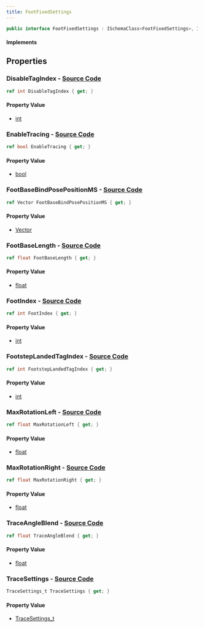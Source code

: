 ```yaml
---
title: FootFixedSettings
---
```


```csharp
public interface FootFixedSettings : ISchemaClass<FootFixedSettings>, ISchemaField, ISchemaClass, INativeHandle
```

#### Implements

## Properties

### **DisableTagIndex** - [Source Code](https://github.com/swiftly-solution/swiftlys2/blob/main/managed/src/SwiftlyS2.Generated/Schemas/Interfaces/FootFixedSettings.cs#L32)

```csharp
ref int DisableTagIndex { get; }
```

#### Property Value

- [int](https://learn.microsoft.com/dotnet/api/system.int32)

### **EnableTracing** - [Source Code](https://github.com/swiftly-solution/swiftlys2/blob/main/managed/src/SwiftlyS2.Generated/Schemas/Interfaces/FootFixedSettings.cs#L28)

```csharp
ref bool EnableTracing { get; }
```

#### Property Value

- [bool](https://learn.microsoft.com/dotnet/api/system.boolean)

### **FootBaseBindPosePositionMS** - [Source Code](https://github.com/swiftly-solution/swiftlys2/blob/main/managed/src/SwiftlyS2.Generated/Schemas/Interfaces/FootFixedSettings.cs#L18)

```csharp
ref Vector FootBaseBindPosePositionMS { get; }
```

#### Property Value

- [Vector](/docs/api/shared/natives/vector)

### **FootBaseLength** - [Source Code](https://github.com/swiftly-solution/swiftlys2/blob/main/managed/src/SwiftlyS2.Generated/Schemas/Interfaces/FootFixedSettings.cs#L20)

```csharp
ref float FootBaseLength { get; }
```

#### Property Value

- [float](https://learn.microsoft.com/dotnet/api/system.single)

### **FootIndex** - [Source Code](https://github.com/swiftly-solution/swiftlys2/blob/main/managed/src/SwiftlyS2.Generated/Schemas/Interfaces/FootFixedSettings.cs#L34)

```csharp
ref int FootIndex { get; }
```

#### Property Value

- [int](https://learn.microsoft.com/dotnet/api/system.int32)

### **FootstepLandedTagIndex** - [Source Code](https://github.com/swiftly-solution/swiftlys2/blob/main/managed/src/SwiftlyS2.Generated/Schemas/Interfaces/FootFixedSettings.cs#L26)

```csharp
ref int FootstepLandedTagIndex { get; }
```

#### Property Value

- [int](https://learn.microsoft.com/dotnet/api/system.int32)

### **MaxRotationLeft** - [Source Code](https://github.com/swiftly-solution/swiftlys2/blob/main/managed/src/SwiftlyS2.Generated/Schemas/Interfaces/FootFixedSettings.cs#L22)

```csharp
ref float MaxRotationLeft { get; }
```

#### Property Value

- [float](https://learn.microsoft.com/dotnet/api/system.single)

### **MaxRotationRight** - [Source Code](https://github.com/swiftly-solution/swiftlys2/blob/main/managed/src/SwiftlyS2.Generated/Schemas/Interfaces/FootFixedSettings.cs#L24)

```csharp
ref float MaxRotationRight { get; }
```

#### Property Value

- [float](https://learn.microsoft.com/dotnet/api/system.single)

### **TraceAngleBlend** - [Source Code](https://github.com/swiftly-solution/swiftlys2/blob/main/managed/src/SwiftlyS2.Generated/Schemas/Interfaces/FootFixedSettings.cs#L30)

```csharp
ref float TraceAngleBlend { get; }
```

#### Property Value

- [float](https://learn.microsoft.com/dotnet/api/system.single)

### **TraceSettings** - [Source Code](https://github.com/swiftly-solution/swiftlys2/blob/main/managed/src/SwiftlyS2.Generated/Schemas/Interfaces/FootFixedSettings.cs#L16)

```csharp
TraceSettings_t TraceSettings { get; }
```

#### Property Value

- [TraceSettings_t](/docs/api/shared/schemadefinitions/tracesettings_t)

